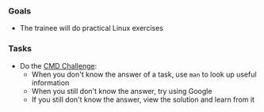 ### Goals
- The trainee will do practical Linux exercises

### Tasks
- Do the [CMD Challenge](https://cmdchallenge.com/):
  - When you don't know the answer of a task, use `man` to look up useful information
  - When you still don't know the answer, try using Google
  - If you still don't know the answer, view the solution and learn from it
